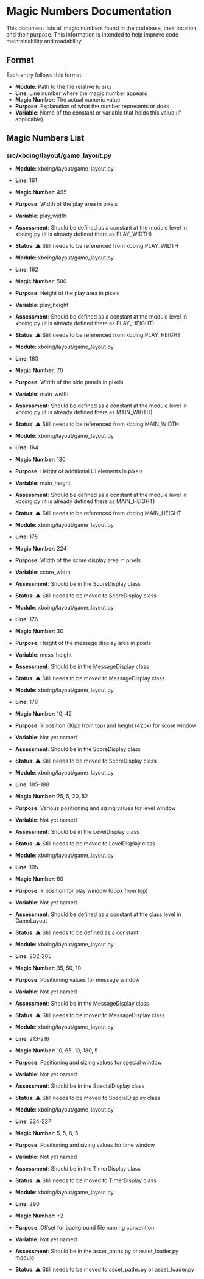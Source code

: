 # Magic Numbers Documentation

This document lists all magic numbers found in the codebase, their location, and their purpose.
This information is intended to help improve code maintainability and readability.

## Format

Each entry follows this format:
- **Module**: Path to the file relative to src/
- **Line**: Line number where the magic number appears
- **Magic Number**: The actual numeric value
- **Purpose**: Explanation of what the number represents or does
- **Variable**: Name of the constant or variable that holds this value (if applicable)

## Magic Numbers List

### src/xboing/layout/game_layout.py

- **Module**: xboing/layout/game_layout.py
- **Line**: 161
- **Magic Number**: 495
- **Purpose**: Width of the play area in pixels
- **Variable**: play_width
- **Assessment**: Should be defined as a constant at the module level in xboing.py (it is already defined there as PLAY_WIDTH)
- **Status**: ⚠️ Still needs to be referenced from xboing.PLAY_WIDTH

- **Module**: xboing/layout/game_layout.py
- **Line**: 162
- **Magic Number**: 580
- **Purpose**: Height of the play area in pixels
- **Variable**: play_height
- **Assessment**: Should be defined as a constant at the module level in xboing.py (it is already defined there as PLAY_HEIGHT)
- **Status**: ⚠️ Still needs to be referenced from xboing.PLAY_HEIGHT

- **Module**: xboing/layout/game_layout.py
- **Line**: 163
- **Magic Number**: 70
- **Purpose**: Width of the side panels in pixels
- **Variable**: main_width
- **Assessment**: Should be defined as a constant at the module level in xboing.py (it is already defined there as MAIN_WIDTH)
- **Status**: ⚠️ Still needs to be referenced from xboing.MAIN_WIDTH

- **Module**: xboing/layout/game_layout.py
- **Line**: 164
- **Magic Number**: 130
- **Purpose**: Height of additional UI elements in pixels
- **Variable**: main_height
- **Assessment**: Should be defined as a constant at the module level in xboing.py (it is already defined there as MAIN_HEIGHT)
- **Status**: ⚠️ Still needs to be referenced from xboing.MAIN_HEIGHT

- **Module**: xboing/layout/game_layout.py
- **Line**: 175
- **Magic Number**: 224
- **Purpose**: Width of the score display area in pixels
- **Variable**: score_width
- **Assessment**: Should be in the ScoreDisplay class
- **Status**: ⚠️ Still needs to be moved to ScoreDisplay class

- **Module**: xboing/layout/game_layout.py
- **Line**: 176
- **Magic Number**: 30
- **Purpose**: Height of the message display area in pixels
- **Variable**: mess_height
- **Assessment**: Should be in the MessageDisplay class
- **Status**: ⚠️ Still needs to be moved to MessageDisplay class

- **Module**: xboing/layout/game_layout.py
- **Line**: 178
- **Magic Number**: 10, 42
- **Purpose**: Y position (10px from top) and height (42px) for score window
- **Variable**: Not yet named
- **Assessment**: Should be in the ScoreDisplay class
- **Status**: ⚠️ Still needs to be moved to ScoreDisplay class

- **Module**: xboing/layout/game_layout.py
- **Line**: 185-188
- **Magic Number**: 25, 5, 20, 52
- **Purpose**: Various positioning and sizing values for level window
- **Variable**: Not yet named
- **Assessment**: Should be in the LevelDisplay class
- **Status**: ⚠️ Still needs to be moved to LevelDisplay class

- **Module**: xboing/layout/game_layout.py
- **Line**: 195
- **Magic Number**: 60
- **Purpose**: Y position for play window (60px from top)
- **Variable**: Not yet named
- **Assessment**: Should be defined as a constant at the class level in GameLayout
- **Status**: ⚠️ Still needs to be defined as a constant

- **Module**: xboing/layout/game_layout.py
- **Line**: 202-205
- **Magic Number**: 35, 50, 10
- **Purpose**: Positioning values for message window
- **Variable**: Not yet named
- **Assessment**: Should be in the MessageDisplay class
- **Status**: ⚠️ Still needs to be moved to MessageDisplay class

- **Module**: xboing/layout/game_layout.py
- **Line**: 213-216
- **Magic Number**: 10, 65, 10, 180, 5
- **Purpose**: Positioning and sizing values for special window
- **Variable**: Not yet named
- **Assessment**: Should be in the SpecialDisplay class
- **Status**: ⚠️ Still needs to be moved to SpecialDisplay class

- **Module**: xboing/layout/game_layout.py
- **Line**: 224-227
- **Magic Number**: 5, 5, 8, 5
- **Purpose**: Positioning and sizing values for time window
- **Variable**: Not yet named
- **Assessment**: Should be in the TimerDisplay class
- **Status**: ⚠️ Still needs to be moved to TimerDisplay class

- **Module**: xboing/layout/game_layout.py
- **Line**: 290
- **Magic Number**: +2
- **Purpose**: Offset for background file naming convention
- **Variable**: Not yet named
- **Assessment**: Should be in the asset_paths.py or asset_loader.py module
- **Status**: ⚠️ Still needs to be moved to asset_paths.py or asset_loader.py
